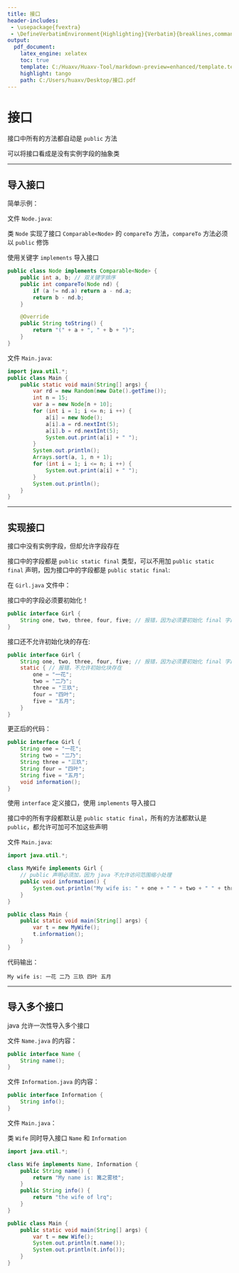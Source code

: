 ```yaml
---
title: 接口
header-includes:
 - \usepackage{fvextra}
 - \DefineVerbatimEnvironment{Highlighting}{Verbatim}{breaklines,commandchars=\\\{\}}
output:
  pdf_document:
    latex_engine: xelatex
    toc: true
    template: C:/Huaxv/Huaxv-Tool/markdown-preview=enhanced/template.tex
    highlight: tango
    path: C:/Users/huaxv/Desktop/接口.pdf
---
```


# 接口

接口中所有的方法都自动是 `public` 方法

可以将接口看成是没有实例字段的抽象类

---

## 导入接口

简单示例：

文件 `Node.java`:

类 `Node` 实现了接口 `Comparable<Node>` 的 `compareTo` 方法，`compareTo` 方法必须以 `public` 修饰

使用关键字 `implements` 导入接口

```java
public class Node implements Comparable<Node> {
    public int a, b; // 双关键字排序
    public int compareTo(Node nd) {
        if (a != nd.a) return a - nd.a;
        return b - nd.b;
    }

    @Override
    public String toString() {
        return "(" + a + ", " + b + ")";
    }
}
```

文件 `Main.java`:

```java
import java.util.*;
public class Main {
    public static void main(String[] args) {
        var rd = new Random(new Date().getTime());
        int n = 15;
        var a = new Node[n + 10];
        for (int i = 1; i <= n; i ++) {
            a[i] = new Node();
            a[i].a = rd.nextInt(5);
            a[i].b = rd.nextInt(5);
            System.out.print(a[i] + " ");
        }
        System.out.println();
        Arrays.sort(a, 1, n + 1);
        for (int i = 1; i <= n; i ++) {
            System.out.print(a[i] + " ");
        }
        System.out.println();
    }
}
```

---

## 实现接口

接口中没有实例字段，但却允许字段存在

接口中的字段都是 `public static final` 类型，可以不用加 `public static final` 声明，因为接口中的字段都是 `public static final`:

在 `Girl.java` 文件中：

接口中的字段必须要初始化！

```java
public interface Girl {
    String one, two, three, four, five; // 报错，因为必须要初始化 final 字段
}
```

接口还不允许初始化块的存在:

```java
public interface Girl {
    String one, two, three, four, five; // 报错，因为必须要初始化 final 字段
    static { // 报错，不允许初始化块存在
        one = "一花";
        two = "二乃";
        three = "三玖";
        four = "四叶";
        five = "五月";
    }
}
```

更正后的代码：

```java
public interface Girl {
    String one = "一花";
    String two = "二乃";
    String three = "三玖";
    String four = "四叶";
    String five = "五月";
    void information();
}

```

使用 `interface` 定义接口，使用 `implements` 导入接口

接口中的所有字段都默认是 `public static final`，所有的方法都默认是 `public`，都允许可加可不加这些声明

文件 `Main.java`:

```java
import java.util.*;

class MyWife implements Girl {
    // public 声明必须加，因为 java 不允许访问范围缩小处理
    public void information() { 
        System.out.println("My wife is: " + one + " " + two + " " + three + " " + four + " " + five);
    }
}

public class Main {
    public static void main(String[] args) {
        var t = new MyWife();
        t.information();
    }
}
```

代码输出：

```
My wife is: 一花 二乃 三玖 四叶 五月
```

---

## 导入多个接口

java 允许一次性导入多个接口

文件 `Name.java` 的内容：

```java
public interface Name {
    String name();
}
```

文件 `Information.java` 的内容：

```java
public interface Information {
    String info();
}
``` 

文件 `Main.java`：

类 `Wife` 同时导入接口 `Name` 和 `Information`

```java
import java.util.*;

class Wife implements Name, Information {
    public String name() {
        return "My name is: 篝之雾枝";
    }
    public String info() {
        return "the wife of lrq";
    }
}

public class Main {
    public static void main(String[] args) {
        var t = new Wife();
        System.out.println(t.name());
        System.out.println(t.info());
    }
}
```
